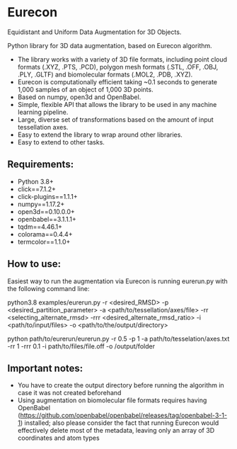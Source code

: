 # Eurecon

Equidistant and Uniform Data Augmentation for 3D Objects.

Python library for 3D data augmentation, based on Eurecon algorithm. 

- The library works with a variety of 3D file formats, including point cloud formats (.XYZ, .PTS, .PCD), polygon mesh formats (.STL, .OFF, .OBJ, .PLY, .GLTF) and biomolecular formats (.MOL2, .PDB, .XYZ).
- Eurecon is computationally efficient taking ~0.1 seconds to generate 1,000 samples  of an object of 1,000 3D points. 
- Based on numpy, open3d and OpenBabel.
- Simple, flexible API that allows the library to be used in any machine learning pipeline.
- Large, diverse set of transformations based on the amount of input tessellation axes.
- Easy to extend the library to wrap around other libraries.
- Easy to extend to other tasks.



## Requirements:
- Python 3.8+
- click==7.1.2+
- click-plugins==1.1.1+
- numpy==1.17.2+
- open3d==0.10.0.0+
- openbabel==3.1.1.1+
- tqdm==4.46.1+
- colorama==0.4.4+
- termcolor==1.1.0+


## How to use:

Easiest way to run the augmentation via Eurecon is running eurerun.py with the following command line:

python3.8 examples/eurerun.py -r <desired_RMSD> -p <desired_partition_parameter> -a <path/to/tessellation/axes/file> -rr <selecting_alternate_rmsd> -rrr <desired_alternate_rmsd_ratio> -i <path/to/input/files> -o <path/to/the/output/directory>

python path/to/eurerun/eurerun.py -r 0.5 -p 1 -a path/to/tesselation/axes.txt -rr 1 -rrr 0.1 -i path/to/files/file.off -o /output/folder

## Important notes:

- You have to create the output directory before running the algorithm in case it was not created beforehand
- Using augmentation on biomolecular file formats requires having OpenBabel (https://github.com/openbabel/openbabel/releases/tag/openbabel-3-1-1) installed; also please consider the fact that running Eurecon would effectively delete most of the metadata, leaving only an array of 3D coordinates and atom types
